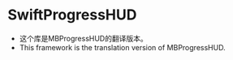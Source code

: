 # SwiftProgressHUD

* 这个库是MBProgressHUD的翻译版本。
* This framework is the translation version of MBProgressHUD.
